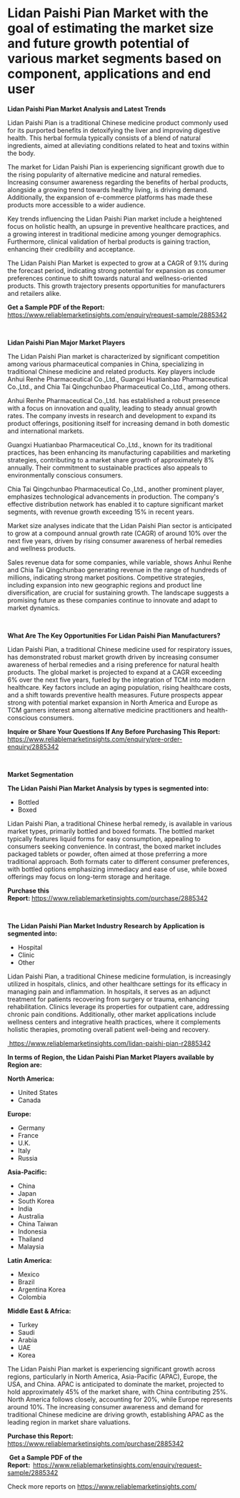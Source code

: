 <p><h1>Lidan Paishi Pian Market with the goal of estimating the market size and future growth potential of various market segments based on component, applications and end user</h1></p><p><strong>Lidan Paishi Pian Market Analysis and Latest Trends</strong></p>
<p><p>Lidan Paishi Pian is a traditional Chinese medicine product commonly used for its purported benefits in detoxifying the liver and improving digestive health. This herbal formula typically consists of a blend of natural ingredients, aimed at alleviating conditions related to heat and toxins within the body. </p><p>The market for Lidan Paishi Pian is experiencing significant growth due to the rising popularity of alternative medicine and natural remedies. Increasing consumer awareness regarding the benefits of herbal products, alongside a growing trend towards healthy living, is driving demand. Additionally, the expansion of e-commerce platforms has made these products more accessible to a wider audience.</p><p>Key trends influencing the Lidan Paishi Pian market include a heightened focus on holistic health, an upsurge in preventive healthcare practices, and a growing interest in traditional medicine among younger demographics. Furthermore, clinical validation of herbal products is gaining traction, enhancing their credibility and acceptance. </p><p>The Lidan Paishi Pian Market is expected to grow at a CAGR of 9.1% during the forecast period, indicating strong potential for expansion as consumer preferences continue to shift towards natural and wellness-oriented products. This growth trajectory presents opportunities for manufacturers and retailers alike.</p></p>
<p><strong>Get a Sample PDF of the Report:&nbsp;</strong> <a href="https://www.reliablemarketinsights.com/enquiry/request-sample/2885342?utm_campaign=3188&utm_medium=2&utm_source=Github&utm_content=ia&utm_term=13032025&utm_id=lidan-paishi-pian">https://www.reliablemarketinsights.com/enquiry/request-sample/2885342</a></p>
<p>&nbsp;</p>
<p><strong>Lidan Paishi Pian Major Market Players</strong></p>
<p><p>The Lidan Paishi Pian market is characterized by significant competition among various pharmaceutical companies in China, specializing in traditional Chinese medicine and related products. Key players include Anhui Renhe Pharmaceutical Co.,Ltd., Guangxi Huatianbao Pharmaceutical Co.,Ltd., and Chia Tai Qingchunbao Pharmaceutical Co.,Ltd., among others.</p><p>Anhui Renhe Pharmaceutical Co.,Ltd. has established a robust presence with a focus on innovation and quality, leading to steady annual growth rates. The company invests in research and development to expand its product offerings, positioning itself for increasing demand in both domestic and international markets.</p><p>Guangxi Huatianbao Pharmaceutical Co.,Ltd., known for its traditional practices, has been enhancing its manufacturing capabilities and marketing strategies, contributing to a market share growth of approximately 8% annually. Their commitment to sustainable practices also appeals to environmentally conscious consumers.</p><p>Chia Tai Qingchunbao Pharmaceutical Co.,Ltd., another prominent player, emphasizes technological advancements in production. The company's effective distribution network has enabled it to capture significant market segments, with revenue growth exceeding 15% in recent years.</p><p>Market size analyses indicate that the Lidan Paishi Pian sector is anticipated to grow at a compound annual growth rate (CAGR) of around 10% over the next five years, driven by rising consumer awareness of herbal remedies and wellness products.</p><p>Sales revenue data for some companies, while variable, shows Anhui Renhe and Chia Tai Qingchunbao generating revenue in the range of hundreds of millions, indicating strong market positions. Competitive strategies, including expansion into new geographic regions and product line diversification, are crucial for sustaining growth. The landscape suggests a promising future as these companies continue to innovate and adapt to market dynamics.</p></p>
<p>&nbsp;</p>
<p><strong>What Are The Key Opportunities For Lidan Paishi Pian Manufacturers?</strong></p>
<p><p>Lidan Paishi Pian, a traditional Chinese medicine used for respiratory issues, has demonstrated robust market growth driven by increasing consumer awareness of herbal remedies and a rising preference for natural health products. The global market is projected to expand at a CAGR exceeding 6% over the next five years, fueled by the integration of TCM into modern healthcare. Key factors include an aging population, rising healthcare costs, and a shift towards preventive health measures. Future prospects appear strong with potential market expansion in North America and Europe as TCM garners interest among alternative medicine practitioners and health-conscious consumers.</p></p>
<p><strong>Inquire or Share Your Questions If Any Before Purchasing This Report:</strong> <a href="https://www.reliablemarketinsights.com/enquiry/pre-order-enquiry/2885342?utm_campaign=3188&utm_medium=2&utm_source=Github&utm_content=ia&utm_term=13032025&utm_id=lidan-paishi-pian">https://www.reliablemarketinsights.com/enquiry/pre-order-enquiry/2885342</a></p>
<p>&nbsp;</p>
<p><strong>Market Segmentation</strong></p>
<p><strong>The Lidan Paishi Pian Market Analysis by types is segmented into:</strong></p>
<p><ul><li> Bottled</li><li>Boxed </li></ul></p>
<p><p>Lidan Paishi Pian, a traditional Chinese herbal remedy, is available in various market types, primarily bottled and boxed formats. The bottled market typically features liquid forms for easy consumption, appealing to consumers seeking convenience. In contrast, the boxed market includes packaged tablets or powder, often aimed at those preferring a more traditional approach. Both formats cater to different consumer preferences, with bottled options emphasizing immediacy and ease of use, while boxed offerings may focus on long-term storage and heritage.</p></p>
<p><strong>Purchase this Report:&nbsp;</strong><a href="https://www.reliablemarketinsights.com/purchase/2885342?utm_campaign=3188&utm_medium=2&utm_source=Github&utm_content=ia&utm_term=13032025&utm_id=lidan-paishi-pian">https://www.reliablemarketinsights.com/purchase/2885342</a></p>
<p>&nbsp;</p>
<p><strong>The Lidan Paishi Pian Market Industry Research by Application is segmented into:</strong></p>
<p><ul><li> Hospital</li><li>Clinic</li><li>Other </li></ul></p>
<p><p>Lidan Paishi Pian, a traditional Chinese medicine formulation, is increasingly utilized in hospitals, clinics, and other healthcare settings for its efficacy in managing pain and inflammation. In hospitals, it serves as an adjunct treatment for patients recovering from surgery or trauma, enhancing rehabilitation. Clinics leverage its properties for outpatient care, addressing chronic pain conditions. Additionally, other market applications include wellness centers and integrative health practices, where it complements holistic therapies, promoting overall patient well-being and recovery.</p></p>
<p><a href="https://www.reliablemarketinsights.com/lidan-paishi-pian-r2885342?utm_campaign=3188&utm_medium=2&utm_source=Github&utm_content=ia&utm_term=13032025&utm_id=lidan-paishi-pian">&nbsp;https://www.reliablemarketinsights.com/lidan-paishi-pian-r2885342</a></p>
<p><strong>In terms of Region, the Lidan Paishi Pian Market Players available by Region are:</strong></p>
<p>
    <p> <strong> North America: </strong>
        <ul>
            <li>United States</li>
            <li>Canada</li>
        </ul>
        </p> 
    <p> <strong> Europe: </strong>
        <ul>
            <li>Germany</li>
            <li>France</li>
            <li>U.K.</li>
            <li>Italy</li>
            <li>Russia</li>
        </ul>
        </p> 
    <p> <strong> Asia-Pacific: </strong>
        <ul>
            <li>China</li>
            <li>Japan</li>
            <li>South Korea</li>
            <li>India</li>
            <li>Australia</li>
            <li>China Taiwan</li>
            <li>Indonesia</li>
            <li>Thailand</li>
            <li>Malaysia</li>
        </ul>
        </p> 
    <p> <strong> Latin America: </strong>
        <ul>
            <li>Mexico</li>
            <li>Brazil</li>
            <li>Argentina Korea</li>
            <li>Colombia</li>
        </ul>
        </p> 
    <p> <strong> Middle East & Africa: </strong>
        <ul>
            <li>Turkey</li>
            <li>Saudi</li>
            <li>Arabia</li>
            <li>UAE</li>
            <li>Korea</li>
        </ul>
    </p>
    </p>
<p><p>The Lidan Paishi Pian market is experiencing significant growth across regions, particularly in North America, Asia-Pacific (APAC), Europe, the USA, and China. APAC is anticipated to dominate the market, projected to hold approximately 45% of the market share, with China contributing 25%. North America follows closely, accounting for 20%, while Europe represents around 10%. The increasing consumer awareness and demand for traditional Chinese medicine are driving growth, establishing APAC as the leading region in market share valuations.</p></p>
<p><strong>Purchase this Report: </strong><a href="https://www.reliablemarketinsights.com/purchase/2885342?utm_campaign=3188&utm_medium=2&utm_source=Github&utm_content=ia&utm_term=13032025&utm_id=lidan-paishi-pian">https://www.reliablemarketinsights.com/purchase/2885342</a></p>
<p>&nbsp;<strong>Get a Sample PDF of the Report:&nbsp;&nbsp;</strong><a href="https://www.reliablemarketinsights.com/enquiry/request-sample/2885342?utm_campaign=3188&utm_medium=2&utm_source=Github&utm_content=ia&utm_term=13032025&utm_id=lidan-paishi-pian">https://www.reliablemarketinsights.com/enquiry/request-sample/2885342</a></p>
<p><strong></strong></p>
<p>Check more reports on <a href="https://www.reliablemarketinsights.com/?utm_campaign=3188&utm_medium=2&utm_source=Github&utm_content=ia&utm_term=13032025&utm_id=lidan-paishi-pian">https://www.reliablemarketinsights.com/</a></p>